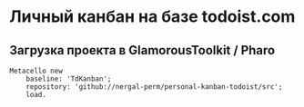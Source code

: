 # Личный канбан на базе todoist.com

## Загрузка проекта в GlamorousToolkit / Pharo

```smalltalk
Metacello new
	baseline: 'TdKanban';
	repository: 'github://nergal-perm/personal-kanban-todoist/src';
	load.
```
